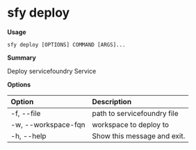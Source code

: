 # sfy deploy

**Usage**

`sfy deploy [OPTIONS] COMMAND [ARGS]...`

**Summary**

Deploy servicefoundry Service

**Options**

| **Option** | **Description** |
| :--- | :--- |
| -f, --file | path to servicefoundry file |
| -w, --workspace-fqn | workspace to deploy to |
| -h, --help | Show this message and exit. |
